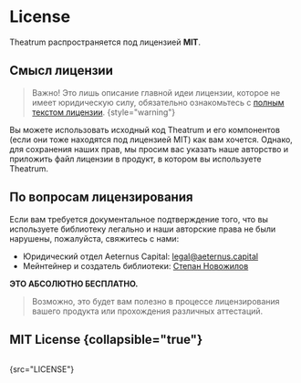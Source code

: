 # License

Theatrum распространяется под лицензией **MIT**.

## Смысл лицензии
> Важно! Это лишь описание главной идеи лицензии, которое не имеет юридическую силу,
> обязательно ознакомьтесь с <a href="license.md" anchor="mit-license">полным текстом лицензии</a>.
{style="warning"}

Вы можете использовать исходный код Theatrum и его компонентов (если они тоже находятся под лицензией MIT)
как вам хочется. Однако, для сохранения наших прав, мы просим вас указать наше авторство и приложить файл
лицензии в продукт, в котором вы используете Theatrum.

## По вопросам лицензирования
Если вам требуется документальное подтверждение того, что вы используете библиотеку легально и наши авторские права
не были нарушены, пожалуйста, свяжитесь с нами:

* Юридический отдел Aeternus Capital: [legal@aeternus.capital](mailto:legal@aeternus.capital)
* Мейнтейнер и создатель библиотеки: [Степан Новожилов](mailto:s.novozhilov@aeternus.capital)

**ЭТО АБСОЛЮТНО БЕСПЛАТНО.**

> Возможно, это будет вам полезно в процессе лицензирования вашего продукта или прохождения различных аттестаций.

## MIT License {collapsible="true"}

```
```
{src="LICENSE"}
